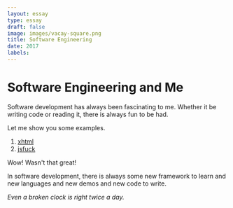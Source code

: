 ```yaml
---
layout: essay
type: essay
draft: false
image: images/vacay-square.png
title: Software Engineering
date: 2017
labels: 
---
```


# Software Engineering and Me

Software development has always been fascinating to me. Whether it be writing code or reading it, there is always fun to be had.

Let me show you some examples. 

1. [xhtml](https://stackoverflow.com/questions/1732348/regex-match-open-tags-except-xhtml-self-contained-tags)
2. [jsfuck](https://stackoverflow.com/questions/7202157/why-does-return-the-string-10)

Wow! Wasn't that great!

In software development, there is always some new framework to learn and new languages and new demos and new code to write.

_Even a broken clock is right twice a day._